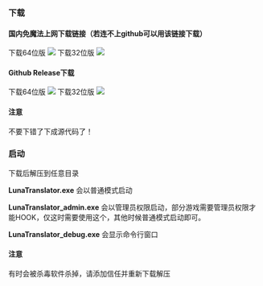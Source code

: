 ### 下载

#### 国内免魔法上网下载链接（若连不上github可以用该链接下载）

下载64位版 <a href="https://lunatranslator.org/Resource/DownloadLuna/64" target="_blank"><img src="https://img.shields.io/badge/download_64bit-blue"/></a> 下载32位版 <a href="https://lunatranslator.org/Resource/DownloadLuna/32" target="_blank"><img src="https://img.shields.io/badge/download_32bit-blue"/></a>

#### Github Release下载

下载64位版 <a href="https://github.com/HIllya51/LunaTranslator/releases/latest/download/LunaTranslator.zip" target="_blank"><img src="https://img.shields.io/badge/download_64bit-blue"/></a> 下载32位版 <a href="https://github.com/HIllya51/LunaTranslator/releases/latest/download/LunaTranslator_x86.zip" target="_blank"><img src="https://img.shields.io/badge/download_32bit-blue"/></a>


#### 注意

不要下错了下成源代码了！

### 启动

下载后解压到任意目录

**LunaTranslator.exe** 会以普通模式启动 

**LunaTranslator_admin.exe** 会以管理员权限启动，部分游戏需要管理员权限才能HOOK，仅这时需要使用这个，其他时候普通模式启动即可。

**LunaTranslator_debug.exe** 会显示命令行窗口



#### 注意

有时会被杀毒软件杀掉，请添加信任并重新下载解压
